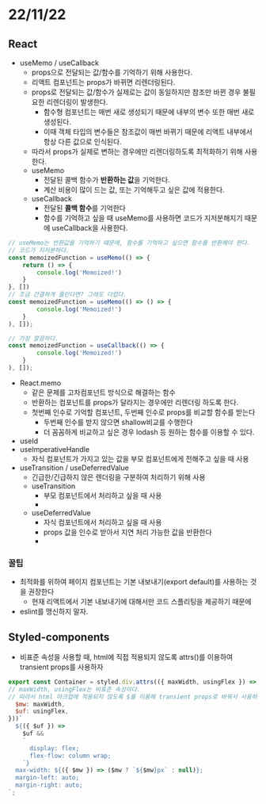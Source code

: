 # 22/11/22

## React

- useMemo / useCallback
	- props으로 전달되는 값/함수를 기억하기 위해 사용한다.
	- 리액트 컴포넌트는 props가 바뀌면 리렌더링된다.
	- props로 전달되는 값/함수가 실제로는 값이 동일하지만 참조만 바뀐 경우 불필요한 리렌더링이 발생한다.
		- 함수형 컴포넌트는 매번 새로 생성되기 때문에 내부의 변수 또한 매번 새로 생성된다.
		- 이때 객체 타입의 변수들은 참조값이 매번 바뀌기 때문에 리액트 내부에서 항상 다른 값으로 인식된다.
	- 따라서 props가 실제로 변하는 경우에만 리렌더링하도록 최적화하기 위해 사용한다.
	- useMemo
		- 전달된 콜백 함수가 **반환하는 값**을 기억한다.
		- 계산 비용이 많이 드는 값, 또는 기억해두고 싶은 값에 적용한다.
	- useCallback
		- 전달된 **콜백 함수**를 기억한다
		- 함수를 기억하고 싶을 때 useMemo를 사용하면 코드가 지저분해지기 때문에 useCallback을 사용한다.

```jsx
// useMemo는 반환값을 기억하기 때문에, 함수를 기억하고 싶으면 함수를 반환해야 한다.
// 코드가 지저분하다.
const memoizedFunction = useMemo(() => {
	return () => {
		console.log('Memoized!')
	}
}, [])
// 조금 간결하게 줄인다면? 그래도 더럽다.
const memoizedFunction = useMemo(() => () => {
		console.log('Memoized!')
	}
), []);

// 가장 깔끔하다.
const memoizedFunction = useCallback(() => {
		console.log('Memoized!')
	}
), []);
```

- React.memo
	- 같은 문제를 고차컴포넌트 방식으로 해결하는 함수
	- 반환하는 컴포넌트를 props가 달라지는 경우에만 리렌더링 하도록 한다.
	- 첫번째 인수로 기억할 컴포넌트, 두번째 인수로 props를 비교할 함수를 받는다
		- 두번째 인수를 받지 않으면 shallow비교를 수행한다
		- 더 꼼꼼하게 비교하고 싶은 경우 lodash 등 원하는 함수를 이용할 수 있다.
- useId
- useImperativeHandle
	- 자식 컴포넌트가 가지고 있는 값을 부모 컴포넌트에게 전해주고 싶을 때 사용
- useTransition / useDeferredValue
	- 긴급한/긴급하지 않은 렌더링을 구분하여 처리하기 위해 사용
	- useTransition
		- 부모 컴포넌트에서 처리하고 싶을 때 사용
		- 
	- useDeferredValue
		- 자식 컴포넌트에서 처리하고 싶을 때 사용
		- props 값을 인수로 받아서 지연 처리 가능한 값을 반환한다
		- 

### 꿀팁

- 최적화를 위하여 페이지 컴포넌트는 기본 내보내기(export default)를 사용하는 것을 권장한다
	- 현재 리액트에서 기본 내보내기에 대해서만 코드 스플리팅을 제공하기 때문에
- eslint를 맹신하지 말자. 

## Styled-components

- 비표준 속성을 사용할 때, html에 직접 적용되지 않도록 attrs()를 이용하여 transient props를 사용하자

```jsx
export const Container = styled.div.attrs(({ maxWidth, usingFlex }) => ({
// maxWidth, usingFlex는 비표준 속성이다.
// 따라서 html 마크업에 적용되지 않도록 $를 이용해 transient props로 바꿔서 사용하자.
  $mw: maxWidth,
  $uf: usingFlex,
}))`
  ${({ $uf }) =>
    $uf &&
    `
      display: flex;
      flex-flow: column wrap;
    `}
  max-width: ${({ $mw }) => ($mw ? `${$mw}px` : null)};
  margin-left: auto;
  margin-right: auto;
`;

```